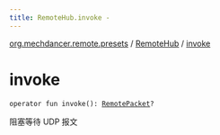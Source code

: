 ```yaml
---
title: RemoteHub.invoke - 
---
```


[org.mechdancer.remote.presets](../index.html) / [RemoteHub](index.html) / [invoke](./invoke.html)

# invoke

`operator fun invoke(): `[`RemotePacket`](../../org.mechdancer.remote.protocol/-remote-packet/index.html)`?`

阻塞等待 UDP 报文

